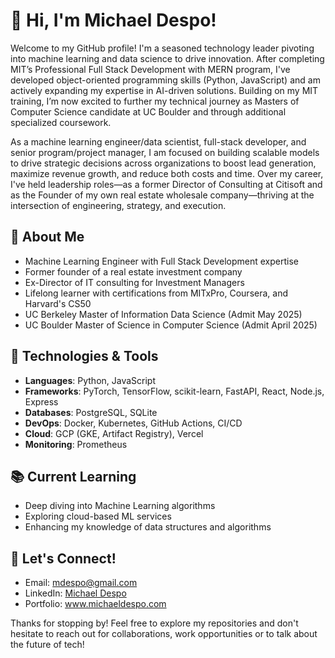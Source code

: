 # 👋 Hi, I'm Michael Despo!

Welcome to my GitHub profile! I'm a seasoned technology leader pivoting into machine learning and data science to drive innovation. After completing MIT’s Professional Full Stack Development with MERN program, I've developed object-oriented programming skills (Python, JavaScript) and am actively expanding my expertise in AI-driven solutions. Building on my MIT training, I’m now excited to further my technical journey as Masters of Computer Science candidate at UC Boulder and through additional specialized coursework. 

As a machine learning engineer/data scientist, full-stack developer, and senior program/project manager, I am focused on building scalable models to drive strategic decisions across organizations to boost lead generation, maximize revenue growth, and reduce both costs and time. Over my career, I've held leadership roles—as a former Director of Consulting at Citisoft and as the Founder of my own real estate wholesale company—thriving at the intersection of engineering, strategy, and execution.

## 🚀 About Me
- Machine Learning Engineer with Full Stack Development expertise
- Former founder of a real estate investment company
- Ex-Director of IT consulting for Investment Managers
- Lifelong learner with certifications from MITxPro, Coursera, and Harvard's CS50
- UC Berkeley Master of Information Data Science (Admit May 2025)
- UC Boulder Master of Science in Computer Science (Admit April 2025)

## 🔧 Technologies & Tools
- **Languages**: Python, JavaScript
- **Frameworks**: PyTorch, TensorFlow, scikit-learn, FastAPI, React, Node.js, Express
- **Databases**: PostgreSQL, SQLite
- **DevOps**: Docker, Kubernetes, GitHub Actions, CI/CD
- **Cloud**: GCP (GKE, Artifact Registry), Vercel
- **Monitoring**: Prometheus

## 📚 Current Learning
- Deep diving into Machine Learning algorithms
- Exploring cloud-based ML services
- Enhancing my knowledge of data structures and algorithms

## 🤝 Let's Connect!
- Email: [mdespo@gmail.com](mailto:mdespo@gmail.com)
- LinkedIn: [Michael Despo](https://www.linkedin.com/in/michaeldespo/)
- Portfolio: www.michaeldespo.com

Thanks for stopping by! Feel free to explore my repositories and don't hesitate to reach out for collaborations, work opportunities or to talk about the future of tech!
